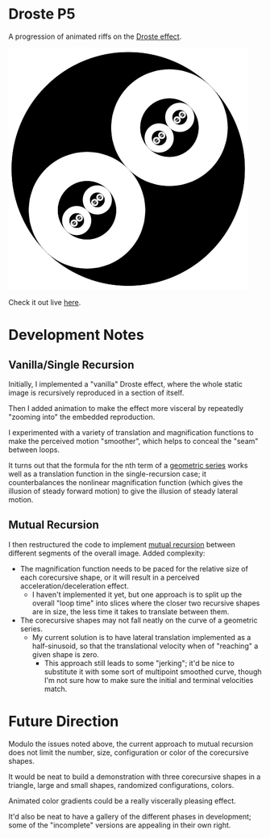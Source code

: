# Droste P5

A progression of animated riffs on the [Droste effect](https://en.wikipedia.org/wiki/Droste_effect).

![A still image from the Droste P5 animation.](/droste-p5.png)

Check it out live [here](https://russ741.github.io/droste-p5/).

# Development Notes

## Vanilla/Single Recursion
Initially, I implemented a "vanilla" Droste effect, where the whole static image is recursively reproduced in a section of itself.

Then I added animation to make the effect more visceral by repeatedly "zooming into" the embedded reproduction.

I experimented with a variety of translation and magnification functions to make the perceived motion "smoother", which helps to conceal the "seam" between loops.

It turns out that the formula for the nth term of a [geometric series](https://en.wikipedia.org/wiki/Geometric_series) works well as a translation function in the single-recursion case;
it counterbalances the nonlinear magnification function (which gives the illusion of steady forward motion) to give the illusion of steady lateral motion.

## Mutual Recursion

I then restructured the code to implement [mutual recursion](https://en.wikipedia.org/wiki/Mutual_recursion) between different segments of the overall image. Added complexity:
* The magnification function needs to be paced for the relative size of each corecursive shape, or it will result in a perceived acceleration/deceleration effect.
  * I haven't implemented it yet, but one approach is to split up the overall "loop time" into slices where the closer two recursive shapes are in size, the less time it takes to translate between them.
* The corecursive shapes may not fall neatly on the curve of a geometric series.
  * My current solution is to have lateral translation implemented as a half-sinusoid, so that the translational velocity when of "reaching" a given shape is zero.
    * This approach still leads to some "jerking"; it'd be nice to substitute it with some sort of multipoint smoothed curve, though I'm not sure how to make sure the initial and terminal velocities match.

# Future Direction

Modulo the issues noted above, the current approach to mutual recursion does not limit the number, size, configuration or color of the corecursive shapes.

It would be neat to build a demonstration with three corecursive shapes in a triangle, large and small shapes, randomized configurations, colors.

Animated color gradients could be a really viscerally pleasing effect.

It'd also be neat to have a gallery of the different phases in development; some of the "incomplete" versions are appealing in their own right.
